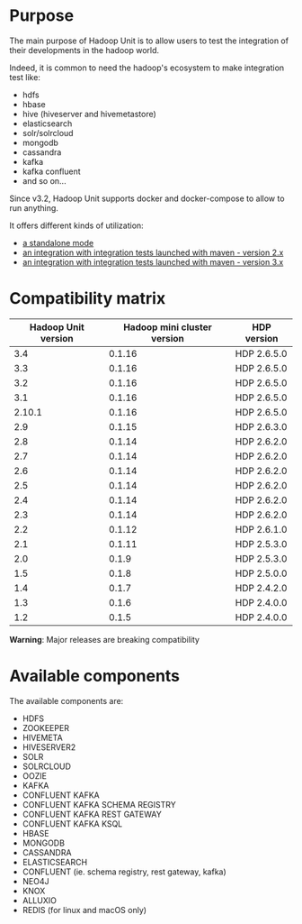 # Purpose

The main purpose of Hadoop Unit is to allow users to test the integration of their developments in the hadoop world.

Indeed, it is common to need the hadoop's ecosystem to make integration test like:

* hdfs
* hbase
* hive (hiveserver and hivemetastore)
* elasticsearch
* solr/solrcloud
* mongodb
* cassandra
* kafka
* kafka confluent
* and so on...

Since v3.2, Hadoop Unit supports docker and docker-compose to allow to run anything.

It offers different kinds of utilization:

* [a standalone mode](install-hadoop-unit-standalone.html)
* [an integration with integration tests launched with maven - version 2.x](maven-usage_2.x.html)
* [an integration with integration tests launched with maven - version 3.x](maven-usage_3.x.html)

# Compatibility matrix

| Hadoop Unit version  | Hadoop mini cluster version | HDP version |
| ------------- | ------------- | ------------- |
| 3.4 | 0.1.16 | HDP 2.6.5.0 |
| 3.3 | 0.1.16 | HDP 2.6.5.0 |
| 3.2 | 0.1.16 | HDP 2.6.5.0 |
| 3.1 | 0.1.16 | HDP 2.6.5.0 |
| 2.10.1 | 0.1.16 | HDP 2.6.5.0 |
| 2.9 | 0.1.15 | HDP 2.6.3.0 |
| 2.8 | 0.1.14 | HDP 2.6.2.0 |
| 2.7 | 0.1.14 | HDP 2.6.2.0 |
| 2.6 | 0.1.14 | HDP 2.6.2.0 |
| 2.5 | 0.1.14 | HDP 2.6.2.0 |
| 2.4 | 0.1.14 | HDP 2.6.2.0 |
| 2.3 | 0.1.14 | HDP 2.6.2.0 |
| 2.2 | 0.1.12 | HDP 2.6.1.0 |
| 2.1 | 0.1.11 | HDP 2.5.3.0 |
| 2.0 | 0.1.9 | HDP 2.5.3.0 |
| 1.5 | 0.1.8 | HDP 2.5.0.0 |
| 1.4 | 0.1.7 | HDP 2.4.2.0 |
| 1.3 | 0.1.6 | HDP 2.4.0.0 |
| 1.2 | 0.1.5 | HDP 2.4.0.0 |


__Warning__: Major releases are breaking compatibility

# Available components

The available components are:

* HDFS
* ZOOKEEPER
* HIVEMETA
* HIVESERVER2
* SOLR
* SOLRCLOUD
* OOZIE
* KAFKA
* CONFLUENT KAFKA
* CONFLUENT KAFKA SCHEMA REGISTRY
* CONFLUENT KAFKA REST GATEWAY
* CONFLUENT KAFKA KSQL
* HBASE
* MONGODB
* CASSANDRA
* ELASTICSEARCH
* CONFLUENT (ie. schema registry, rest gateway, kafka)
* NEO4J
* KNOX
* ALLUXIO
* REDIS (for linux and macOS only)

